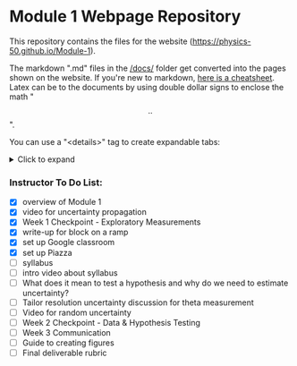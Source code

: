 # Module 1 Webpage Repository

This repository contains the files for the website (https://physics-50.github.io/Module-1). 

The markdown ".md" files in the [/docs/](https://github.com/Physics-50/Module-1/tree/master/docs) folder get converted into the pages shown on the website. If you're new to markdown, [here is a cheatsheet](https://github.com/adam-p/markdown-here/wiki/Markdown-Here-Cheatsheet). Latex can be to the documents by using double dollar signs to enclose the math "$$ .. $$".

You can use a "\<details>" tag to create expandable tabs: 

<details>
<summary markdown='span'> Click to expand </summary>

Take a look a the raw markdown file for how to format the "\<details>" tag. Inside of these tags Latex will not be marked down as an inline equation using the "$$ ... $$" markup, and you should use "\\( ... \\)" instead. 

</details>


### Instructor To Do List:
- [X] overview of Module 1
- [X] video for uncertainty propagation
- [X] Week 1 Checkpoint - Exploratory Measurements
- [X] write-up for block on a ramp 
- [X] set up Google classroom
- [X] set up Piazza
- [ ] syllabus
- [ ] intro video about syllabus
- [ ] What does it mean to test a hypothesis and why do we need to estimate uncertainty?
- [ ] Tailor resolution uncertainty discussion for theta measurement
- [ ] Video for random uncertainty
- [ ] Week 2 Checkpoint - Data & Hypothesis Testing
- [ ] Week 3 Communication 
- [ ] Guide to creating figures
- [ ] Final deliverable rubric
